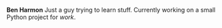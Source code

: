 **Ben Harmon**
Just a guy trying to learn stuff. Currently working on a small Python project for *work*.

